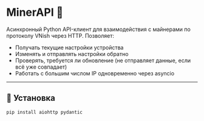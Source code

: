 # MinerAPI 🔌

Асинхронный Python API-клиент для взаимодействия с майнерами по протоколу VNish через HTTP. Позволяет:

- Получать текущие настройки устройства
- Изменять и отправлять настройки обратно
- Проверять, требуется ли обновление (не отправляет данные, если всё уже совпадает)
- Работать с большим числом IP одновременно через asyncio

---

## 🚀 Установка

```bash
pip install aiohttp pydantic
